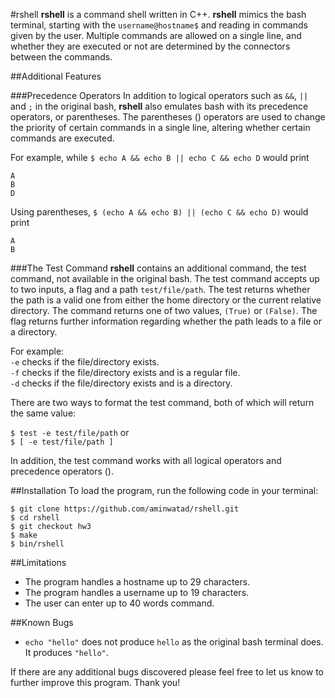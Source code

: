 #rshell
**rshell** is a command shell written in C++. **rshell** mimics the bash terminal, starting with the `username@hostname$` and reading in commands given by the user. Multiple commands are allowed on a single line, and whether they are executed or not are determined by the connectors between the commands. 

##Additional Features

###Precedence Operators
In addition to logical operators such as `&&`, `||` and `;` in the original bash, **rshell** also emulates bash with its precedence operators, or parentheses. The parentheses () operators are used to change the priority of certain commands in a single line, altering whether certain commands are executed.

For example, while
`$ echo A && echo B || echo C && echo D`
would print
```
A
B
D
```

Using parentheses,
`$ (echo A && echo B) || (echo C && echo D)`
would print
```
A
B
```

###The Test Command
**rshell** contains an additional command, the test command, not available in the original bash. The test command accepts up to two inputs, a flag and a path `test/file/path`. The test returns whether the path is a valid one from either the home directory or the current relative directory. The command returns one of two values, `(True)` or `(False)`. The flag returns further information regarding whether the path leads to a file or a directory. 

For example:  
`-e` checks if the file/directory exists.  
`-f` checks if the file/directory exists and is a regular file.  
`-d` checks if the file/directory exists and is a directory.

There are two ways to format the test command, both of which will return the same value:

`$ test -e test/file/path` or  
`$ [ -e test/file/path ]`

In addition, the test command works with all logical operators and precedence operators (). 

##Installation
To load the program, run the following code in your terminal:

```
$ git clone https://github.com/aminwatad/rshell.git
$ cd rshell
$ git checkout hw3
$ make
$ bin/rshell
```
##Limitations
* The program handles a hostname up to 29 characters.
* The program handles a username up to 19 characters.
* The user can enter up to 40 words command.

##Known Bugs

* `echo "hello"` does not produce `hello` as the original bash terminal does. It produces `"hello"`.

If there are any additional bugs discovered please feel free to let us know to further improve this program. Thank you!
